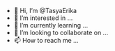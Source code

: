 - 👋 Hi, I’m @TasyaErika
- 👀 I’m interested in ...
- 🌱 I’m currently learning ...
- 💞️ I’m looking to collaborate on ...
- 📫 How to reach me ...

<!---
TasyaErika/TasyaErika is a ✨ special ✨ repository because its `README.md` (this file) appears on your GitHub profile.
You can click the Preview link to take a look at your changes.
--->
